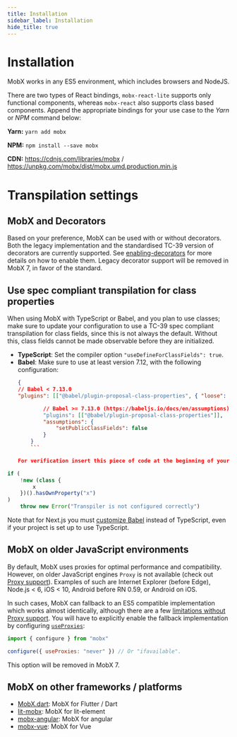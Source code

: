 ```yaml
---
title: Installation
sidebar_label: Installation
hide_title: true
---
```


<script async type="text/javascript" src="//cdn.carbonads.com/carbon.js?serve=CEBD4KQ7&placement=mobxjsorg" id="_carbonads_js"></script>

# Installation

MobX works in any ES5 environment, which includes browsers and NodeJS.

There are two types of React bindings, `mobx-react-lite` supports only functional components, whereas `mobx-react` also supports class based components. Append the appropriate bindings for your use case to the _Yarn_ or _NPM_ command below:

**Yarn:** `yarn add mobx`

**NPM:** `npm install --save mobx`

**CDN:** https://cdnjs.com/libraries/mobx / https://unpkg.com/mobx/dist/mobx.umd.production.min.js

# Transpilation settings

## MobX and Decorators

Based on your preference, MobX can be used with or without decorators.
Both the legacy implementation and the standardised TC-39 version of decorators are currently supported.
See [enabling-decorators](enabling-decorators.md) for more details on how to enable them.
Legacy decorator support will be removed in MobX 7, in favor of the standard.

## Use spec compliant transpilation for class properties

When using MobX with TypeScript or Babel, and you plan to use classes; make sure to update your configuration to use a TC-39 spec compliant transpilation for class fields, since this is not always the default. Without this, class fields cannot be made observable before they are initialized.

-   **TypeScript**: Set the compiler option `"useDefineForClassFields": true`.
-   **Babel**: Make sure to use at least version 7.12, with the following configuration:
    ```json
    {
    // Babel < 7.13.0
    "plugins": [["@babel/plugin-proposal-class-properties", { "loose": false }]],

            // Babel >= 7.13.0 (https://babeljs.io/docs/en/assumptions)
            "plugins": [["@babel/plugin-proposal-class-properties"]],
            "assumptions": {
                "setPublicClassFields": false
            }
        }
        ```

    For verification insert this piece of code at the beginning of your sources (eg. `index.js`)

```javascript
if (
    !new (class {
        x
    })().hasOwnProperty("x")
)
    throw new Error("Transpiler is not configured correctly")
```

Note that for Next.js you must [customize Babel](https://nextjs.org/docs/advanced-features/customizing-babel-config) instead of TypeScript, even if your project is set up to use TypeScript.

## MobX on older JavaScript environments

By default, MobX uses proxies for optimal performance and compatibility. However, on older JavaScript engines `Proxy` is not available (check out [Proxy support](https://kangax.github.io/compat-table/es6/#test-Proxy)). Examples of such are Internet Explorer (before Edge), Node.js < 6, iOS < 10, Android before RN 0.59, or Android on iOS.

In such cases, MobX can fallback to an ES5 compatible implementation which works almost identically, although there are a few [limitations without Proxy support](configuration.md#limitations-without-proxy-support). You will have to explicitly enable the fallback implementation by configuring [`useProxies`](configuration.md#proxy-support):

```javascript
import { configure } from "mobx"

configure({ useProxies: "never" }) // Or "ifavailable".
```

This option will be removed in MobX 7.

## MobX on other frameworks / platforms

-   [MobX.dart](https://mobx.netlify.app/): MobX for Flutter / Dart
-   [lit-mobx](https://github.com/adobe/lit-mobx): MobX for lit-element
-   [mobx-angular](https://github.com/mobxjs/mobx-angular): MobX for angular
-   [mobx-vue](https://github.com/mobxjs/mobx-vue): MobX for Vue
